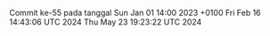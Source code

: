 Commit ke-55 pada tanggal Sun Jan 01 14:00 2023 +0100
Fri Feb 16 14:43:06 UTC 2024
Thu May 23 19:23:22 UTC 2024
